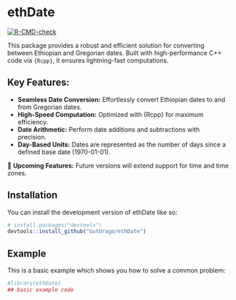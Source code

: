 
<!-- README.md is generated from README.Rmd. Please edit that file -->

# ethDate

<!-- badges: start -->

[![R-CMD-check](https://github.com/GutUrago/ethDate/actions/workflows/R-CMD-check.yaml/badge.svg)](https://github.com/GutUrago/ethDate/actions/workflows/R-CMD-check.yaml)
<!-- badges: end -->

This package provides a robust and efficient solution for converting
between Ethiopian and Gregorian dates. Built with high-performance C++
code via `{Rcpp}`, it ensures lightning-fast computations.

## Key Features:

- **Seamless Date Conversion:** Effortlessly convert Ethiopian dates to
  and from Gregorian dates.
- **High-Speed Computation:** Optimized with {Rcpp} for maximum
  efficiency.
- **Date Arithmetic:** Perform date additions and subtractions with
  precision.
- **Day-Based Units:** Dates are represented as the number of days since
  a defined base date (1970-01-01).

🚀 **Upcoming Features:** Future versions will extend support for time
and time zones.

## Installation

You can install the development version of ethDate like so:

``` r
# install.packages("devtools")
devtools::install_github("GutUrago/ethDate")
```

## Example

This is a basic example which shows you how to solve a common problem:

``` r
#library(ethDate)
## basic example code
```
